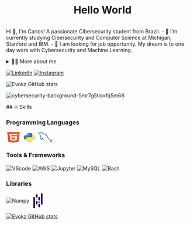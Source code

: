 <!--Hello, Im call Carlos!-->
<div id="user-content-toc">
  <ul align="center">
    <summary><h1 style="display: inline-block">Hello World</h1></summary>
</div>
<!-- Presentation -->
<p>
  Hi 👋, I'm Carlos! A passionate Cibersecurity student from Brazil.
  - 🌱 I’m currently studying Cibersecurity and Computer Science at Michigan, Stanford and IBM.
  - 🔭 I am looking for job opportunity. My dream is to one day work with Cybersecurity and Machine Learning.
</p>
<!-- Dropdown -->
<details>
  <summary>👨‍💻 More about me</summary>
  - 💬 I am 19 years old, currently living in Brazil. I have fluency in English and have experience with SQL, Python, Data Analysis, Cybersecurity, and Machine Learning.
  - ⚡ I enjoy reading, whether it's a good book, manga, or comics, as well as watching movies and playing games! I believe that our personal interests contribute to a more refined perception of things and problem-solving. \o/
</details>
<!-- Links -->
  
[![LinkedIn](https://img.shields.io/badge/LinkedIn-0077B5?style=for-the-badge&logo=linkedin&logoColor=white)](https://www.linkedin.com/in/carlos-leandro-72a436252/)  [![Instagram](https://img.shields.io/badge/Instagram-E4405F?style=for-the-badge&logo=instagram&logoColor=white) ](https://www.instagram.com/carlosleandrop_/)
<!-- GithubStats -->
![Evokz GitHub stats](https://github-readme-stats.vercel.app/api?username=Evokz&show_icons=true&theme=gotham)
<!-- GIF -->
<p align="left">  
  
   ![cybersecurity-background-5mr7g5tioxfq5m68](https://github.com/user-attachments/assets/6a58b125-9aeb-4f68-a42a-1e3afce192a4)

</p>
## 🔥 Skills
<!-- Skills: Programming Languages -->
  <div style="flex-basis: 48%;">
    <h3>Programming Languages</h3>
    <img align="center" alt="HTML" height="30" width="40" src="https://raw.githubusercontent.com/devicons/devicon/master/icons/html5/html5-original.svg">
    <img align="center" alt="Python" height="30" width="40" src="https://raw.githubusercontent.com/devicons/devicon/master/icons/python/python-original.svg">
    <img align="center" alt="MySQL" height="30" width="40" src="https://raw.githubusercontent.com/devicons/devicon/master/icons/mysql/mysql-original.svg">
  </div>
  
 
  <!-- Skills: Tools & Frameworks -->
  <div style="flex-basis: 48%;">
    <h3>Tools & Frameworks</h3>
    <img align="center" alt="VScode" height="30" width="40" src="https://cdn.jsdelivr.net/gh/devicons/devicon/icons/vscode/vscode-original.svg">
    <img align="center" alt="AWS" height="30" width="40" src="https://cdn.jsdelivr.net/gh/devicons/devicon/icons/amazonwebservices/amazonwebservices-original.svg">
    <img align="center" alt="Jupyter" height="30" width="40" src="https://cdn.jsdelivr.net/gh/devicons/devicon/icons/jupyter/jupyter-original.svg">
    <img align="center" alt="MySQL" height="30" width="40" src="https://cdn.jsdelivr.net/gh/devicons/devicon/icons/git/git-original.svg">
    <img align="center" alt="Bash" height="30" width="40" src="https://cdn.jsdelivr.net/gh/devicons/devicon/icons/bash/bash-original.svg">
  </div>
  
  <!-- Skills: Libraries -->
  <div style="flex-basis: 48%;">
    <h3>Libraries</h3>
    <img align="center" alt="Numpy" height="30" width="40" src="https://cdn.jsdelivr.net/gh/devicons/devicon/icons/numpy/numpy-original.svg">
    <img align="center" alt="Pandas" src="https://raw.githubusercontent.com/devicons/devicon/2ae2a900d2f041da66e950e4d48052658d850630/icons/pandas/pandas-original.svg" alt="pandas" width="40" height="40"/>
  </div>

  [![Evokz GitHub stats](https://github-readme-stats.vercel.app/api?username=Evokz&theme=dark&show_icons=true)](https://github.com/Evokz/github-readme-stats)

